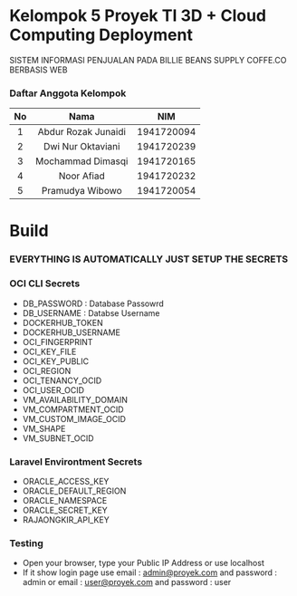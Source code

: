 Kelompok 5 Proyek TI 3D + Cloud Computing Deployment
===

SISTEM INFORMASI  PENJUALAN PADA BILLIE BEANS SUPPLY COFFE.CO BERBASIS WEB

### Daftar Anggota Kelompok

| No |         Nama        |     NIM    |
|:--:|:-------------------:|:----------:|
|  1 | Abdur Rozak Junaidi | 1941720094 |
|  2 | Dwi Nur Oktaviani   | 1941720239 |
|  3 | Mochammad Dimasqi   | 1941720165 |
|  4 | Noor Afiad          | 1941720232 |
|  5 | Pramudya Wibowo     | 1941720054 |

Build
=====
### EVERYTHING IS AUTOMATICALLY JUST SETUP THE SECRETS
### OCI CLI Secrets
* DB_PASSWORD : Database Passowrd
* DB_USERNAME : Databse Username
* DOCKERHUB_TOKEN
* DOCKERHUB_USERNAME
* OCI_FINGERPRINT
* OCI_KEY_FILE
* OCI_KEY_PUBLIC
* OCI_REGION
* OCI_TENANCY_OCID
* OCI_USER_OCID
* VM_AVAILABILITY_DOMAIN
* VM_COMPARTMENT_OCID
* VM_CUSTOM_IMAGE_OCID
* VM_SHAPE
* VM_SUBNET_OCID

### Laravel Environtment Secrets
* ORACLE_ACCESS_KEY
* ORACLE_DEFAULT_REGION
* ORACLE_NAMESPACE
* ORACLE_SECRET_KEY
* RAJAONGKIR_API_KEY

### Testing
* Open your browser, type your Public IP Address or use localhost
* If it show login page use email : admin@proyek.com and password : admin or email : user@proyek.com and password : user
